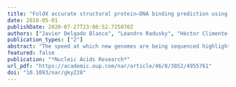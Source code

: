 ```yaml
---
title: "FoldX accurate structural protein–DNA binding prediction using PADA1 (Protein Assisted DNA Assembly 1)"
date: 2018-05-01
publishDate: 2020-07-27T23:06:52.725070Z
authors: ["Javier Delgado Blanco", "Leandro Radusky", "Héctor Climente-González", "Luis Serrano"]
publication_types: ["2"]
abstract: "The speed at which new genomes are being sequenced highlights the need for genome-wide methods capable of predicting protein–DNA interactions. Here, we present PADA1, a generic algorithm that accurately models structural complexes and predicts the DNA-binding regions of resolved protein structures. PADA1 relies on a library of protein and doublestranded DNA fragment pairs obtained from a training set of 2103 DNA–protein complexes. It includes a fast statistical force ﬁeld computed from atom-atom distances, to evaluate and ﬁlter the 3D docking models. Using published benchmark validation sets and 212 DNA–protein structures published after 2016 we predicted the DNA-binding regions with an RMSD of textless1.8 A˚ per residue in textgreater95% of the cases. We show that the quality of the docked templates is compatible with FoldX protein design tool suite to identify the crystallized DNA molecule sequence as the most energetically favorable in 80% of the cases. We highlighted the biological potential of PADA1 by reconstituting DNA and protein conformational changes upon protein mutagenesis of a meganuclease and its variants, and by predicting DNA-binding regions and nucleotide sequences in proteins crystallized without DNA. These results opens up new perspectives for the engineering of DNA–protein interfaces."
featured: false
publication: "*Nucleic Acids Research*"
url_pdf: "https://academic.oup.com/nar/article/46/8/3852/4955761"
doi: "10.1093/nar/gky228"
---
```


